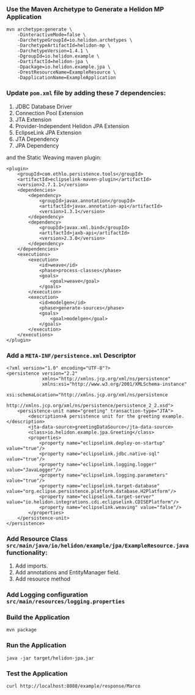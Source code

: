 ### Use the Maven Archetype to Generate a Helidon MP Application

```
mvn archetype:generate \
    -DinteractiveMode=false \
    -DarchetypeGroupId=io.helidon.archetypes \
    -DarchetypeArtifactId=helidon-mp \
    -DarchetypeVersion=1.4.1 \
    -DgroupId=io.helidon.example \
    -DartifactId=helidon-jpa \
    -Dpackage=io.helidon.example.jpa \
    -DrestResourceName=ExampleResource \
    -DapplicationName=ExampleApplication
```

### Update ```pom.xml``` file  by adding these 7  dependencies: 

1. JDBC Database Driver
2. Connection Pool Extension
3. JTA Extension
4. Provider-Independent Helidon JPA Extension 
5. EclipseLink JPA Extension
6. JTA Dependency
7. JPA Dependency

and the Static Weaving maven plugin:

```
<plugin>
    <groupId>com.ethlo.persistence.tools</groupId>
    <artifactId>eclipselink-maven-plugin</artifactId>
    <version>2.7.1.1</version>
    <dependencies> 
        <dependency>
            <groupId>javax.annotation</groupId>
            <artifactId>javax.annotation-api</artifactId>
            <version>1.3.1</version>
        </dependency>
        <dependency>
            <groupId>javax.xml.bind</groupId>
            <artifactId>jaxb-api</artifactId>
            <version>2.3.0</version>
        </dependency>
    </dependencies>
    <executions>
        <execution>
            <id>weave</id>
            <phase>process-classes</phase>
            <goals>
                <goal>weave</goal> 
            </goals>
        </execution>
        <execution>
            <id>modelgen</id>
            <phase>generate-sources</phase>
            <goals>
                <goal>modelgen</goal> 
            </goals>
        </execution>
    </executions>
</plugin>
```

### Add a ```META-INF/persistence.xml``` Descriptor

```
<?xml version="1.0" encoding="UTF-8"?>
<persistence version="2.2" 
             xmlns="http://xmlns.jcp.org/xml/ns/persistence"
             xmlns:xsi="http://www.w3.org/2001/XMLSchema-instance"
             xsi:schemaLocation="http://xmlns.jcp.org/xml/ns/persistence
                                 http://xmlns.jcp.org/xml/ns/persistence/persistence_2_2.xsd">
    <persistence-unit name="greeting" transaction-type="JTA"> 
        <description>A persistence unit for the greeting example.</description>
        <jta-data-source>greetingDataSource</jta-data-source> 
        <class>io.helidon.example.jpa.Greeting</class> 
        <properties> 
            <property name="eclipselink.deploy-on-startup" value="true"/>
            <property name="eclipselink.jdbc.native-sql" value="true"/>
            <property name="eclipselink.logging.logger" value="JavaLogger"/>
            <property name="eclipselink.logging.parameters" value="true"/>
            <property name="eclipselink.target-database" value="org.eclipse.persistence.platform.database.H2Platform"/> 
            <property name="eclipselink.target-server" value="io.helidon.integrations.cdi.eclipselink.CDISEPlatform"/> 
            <property name="eclipselink.weaving" value="false"/> 
        </properties>
    </persistence-unit>
</persistence>
```

### Add Resource Class ```src/main/java/io/helidon/example/jpa/ExampleResource.java``` functionality:

1. Add imports.
2. Add annotations and EntityManager field.
3. Add resource method

### Add Logging configuration ```src/main/resources/logging.properties```


### Build the Application

```
mvn package
```

### Run the Application

```
java -jar target/helidon-jpa.jar
```

### Test the Application

```
curl http://localhost:8080/example/response/Marco
```